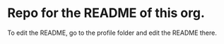 # Repo for the README of this org.

To edit the README, go to the profile folder and edit the README there.
